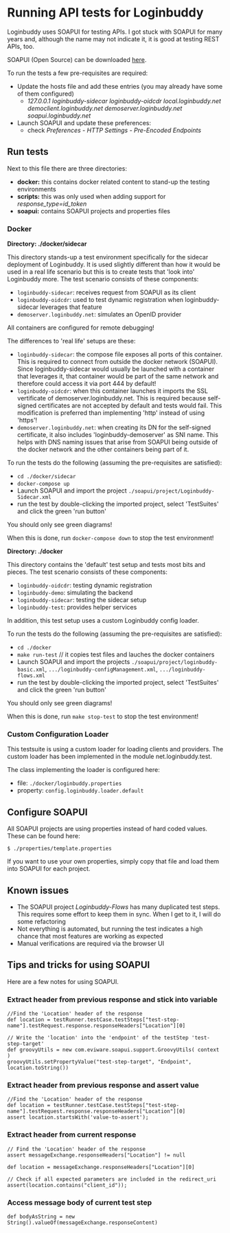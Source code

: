 # Running API tests for Loginbuddy

Loginbuddy uses SOAPUI for testing APIs. I got stuck with SOAPUI for many years and, although the name may not indicate it, it is good at testing REST APIs, too.

SOAPUI (Open Source) can be downloaded [here](https://www.soapui.org/downloads/soapui.html).

To run the tests a few pre-requisites are required:

- Update the hosts file and add these entries (you may already have some of them configured)
  - *127.0.0.1 loginbuddy-sidecar loginbuddy-oidcdr local.loginbuddy.net democlient.loginbuddy.net demoserver.loginbuddy.net soapui.loginbuddy.net*
- Launch SOAPUI and update these preferences:
  - check *Preferences - HTTP Settings - Pre-Encoded Endpoints*

## Run tests

Next to this file there are three directories:

- **docker:** this contains docker related content to stand-up the testing environments
- **scripts:** this was only used when adding support for *response_type=id_token*
- **soapui:** contains SOAPUI projects and properties files

### Docker

**Directory: ./docker/sidecar**

This directory stands-up a test environment specifically for the sidecar deployment of Loginbuddy. It is used slightly different than how it would be used in a 
real life scenario but this is to create tests that 'look into' Loginbuddy more. The test scenario consists of these components:
- `loginbuddy-sidecar`: receives request from SOAPUI as its client
- `loginbuddy-oidcdr`: used to test dynamic registration when loginbuddy-sidecar leverages that feature
- `demoserver.loginbuddy.net`: simulates an OpenID provider

All containers are configured for remote debugging!

The differences to 'real life' setups are these:
- `loginbuddy-sidecar`: the compose file exposes all ports of this container. This is required to connect from outside the docker network (SOAPUI). Since loginbuddy-sidecar 
would usually be launched with a container that leverages it, that container would be part of the same network and therefore could access it via port 444 by default!
- `loginbuddy-oidcdr`: when this container launches it imports the SSL vertificate of demoserver.loginbuddy.net. This is required because self-signed certificates are 
not accepted by default and tests would fail. This modification is preferred than implementing 'http' instead of using 'https'!
- `demoserver.loginbuddy.net`: when creating its DN for the self-signed certificate, it also includes 'loginbuddy-demoserver' as SNI name. This helps with DNS naming issues 
that arise from SOAPUI being outside of the docker network and the other containers being part of it.

To run the tests do the following (assuming the pre-requisites are satisfied):
- `cd ./docker/sidecar`
- `docker-compose up`
- Launch SOAPUI and import the project `./soapui/project/Loginbuddy-Sidecar.xml`
- run the test by double-clicking the imported project, select 'TestSuites' and click the green 'run button'

You should only see green diagrams!

When this is done, run `docker-compose down` to stop the test environment!

**Directory: ./docker**

This directory contains the 'default' test setup and tests most bits and pieces. The test scenario consists of these components:
- `loginbuddy-oidcdr`: testing dynamic registration
- `loginbuddy-demo`: simulating the backend
- `loginbuddy-sidecar`: testing the sidecar setup
- `loginbuddy-test`: provides helper services

In addition, this test setup uses a custom Loginbuddy config loader.

To run the tests do the following (assuming the pre-requisites are satisfied):
- `cd ./docker`
- `make run-test`  // it copies test files and lauches the docker containers
- Launch SOAPUI and import the projects `./soapui/project/loginbuddy-basic.xml`, `.../loginbuddy-configManagement.xml`, `.../loginbuddy-flows.xml`
- run the test by double-clicking the imported project, select 'TestSuites' and click the green 'run button'

You should only see green diagrams!

When this is done, run `make stop-test` to stop the test environment!

### Custom Configuration Loader

This testsuite is using a custom loader for loading clients and providers. The custom loader has been implemented in the module net.loginbuddy.test.

The class implementing the loader is configured here:

- file: `./docker/loginbuddy.properties`
- property: `config.loginbuddy.loader.default`

## Configure SOAPUI

All SOAPUI projects are using properties instead of hard coded values. These can be found here:

```$ ./properties/template.properties```

If you want to use your own properties, simply copy that file and load them into SOAPUI for each project.

## Known issues

- The SOAPUI project *Loginbuddy-Flows* has many duplicated test steps. This requires some effort to keep them in sync. When I get to it, I will do some refactoring
- Not everything is automated, but running the test indicates a high chance that most features are working as expected
- Manual verifications are required via the browser UI 

## Tips and tricks for using SOAPUI

Here are a few notes for using SOAPUI.

### Extract header from previous response and stick into variable

    //Find the 'Location' header of the response
    def location = testRunner.testCase.testSteps["test-step-name"].testRequest.response.responseHeaders["Location"][0]
    
    // Write the 'location' into the 'endpoint' of the testStep 'test-step-target'
    def groovyUtils = new com.eviware.soapui.support.GroovyUtils( context )
    groovyUtils.setPropertyValue("test-step-target", "Endpoint", location.toString())
    
### Extract header from previous response and assert value

    //Find the 'Location' header of the response
    def location = testRunner.testCase.testSteps["test-step-name"].testRequest.response.responseHeaders["Location"][0]
    assert location.startsWith('value-to-assert');

### Extract header from current response

    // Find the 'Location' header of the response
    assert messageExchange.responseHeaders["Location"] != null

    def location = messageExchange.responseHeaders["Location"][0]

    // Check if all expected parameters are included in the redirect_uri
    assert(location.contains("client_id"));

### Access message body of current test step

    def bodyAsString = new String().valueOf(messageExchange.responseContent)